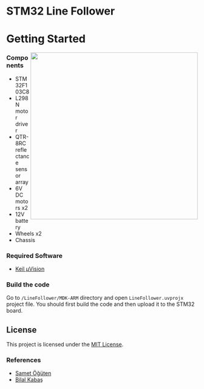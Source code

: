 # STM32 Line Follower

# Getting Started

<img align="right" width="440" src="https://user-images.githubusercontent.com/53112883/109350542-b6a3b700-7888-11eb-841b-921b91522507.png">

### Components
- STM32F103C8
- L298N motor driver
- QTR-8RC reflectance sensor array
- 6V DC motors x2
- 12V battery
- Wheels x2
- Chassis

### Required Software
- [Keil µVision](https://www.keil.com/demo/eval/arm.htm)

### Build the code
Go to `/LineFollower/MDK-ARM` directory and open `LineFollower.uvprojx` project file. You should first build the code and then upload it to the STM32 board. 

## License

This project is licensed under the [MIT License](LICENSE).

### References
- [Samet Öğüten](https://github.com/sametoguten)
- [Bilal Kabaş](https://github.com/bilalkabas)
